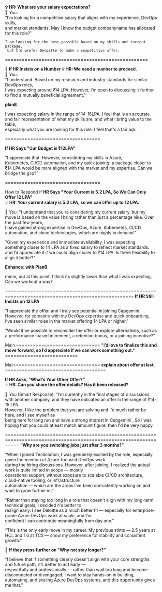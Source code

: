 **💡 HR: What are your salary expectations?** <br/>
🚀 You: <br/>
"I’m looking for a competitive salary that aligns with my experience, DevOps skills, <br/>
and market standards. May I know the budget companyname has allocated for this role?" <br/>

    I am looking for the best possible based on my skills and current package, 
     but I’d prefer Deloitte to make a competitive offer.
===================================================

**🔹 If HR Insists on a Number
💡 HR: We need a number to proceed.** <br/>
🚀 You: <br/>
"I understand. Based on my research and industry standards for similar DevOps roles, <br/>
I was expecting around ₹14 LPA. However, I’m open to discussing it further to find a mutually beneficial agreement." <br/>

**planB** <br/>

I was expecting salary in the range of 14-16LPA. I feel that is an accurate and fair representation of what my skills are, and what I bring value to the table, <br/>
especially what you are looking for this role. I feel that's a fair ask. <br/>

==================================

**If HR Says "Our Budget is ₹12LPA"** <br/>

"I appreciate that. However, considering my skills in Azure, <br/>
Kubernetes, CI/CD automation, and my quick joining, a package closer to ₹14 LPA would be more aligned with the market and my expertise. Can we bridge the gap?" <br/>

==================================

 How to Respond If **HR Says "Your Current is 5.2 LPA, So We Can Only Offer 12 LPA"** <br/>
💡 **HR: Your current salary is 5.2 LPA, so we can offer up to 12 LPA. <br/>**

🚀 You:
"I understand that you're considering my current salary, but my move is based on the value I bring rather than just a percentage hike. Over the past few years, <br/>
I have gained strong expertise in DevOps, Azure, Kubernetes, CI/CD automation, and cloud technologies, which are highly in demand." <br/>

"Given my experience and immediate availability, I was expecting something closer to 14 LPA as a fixed salary to reflect market standards. <br/>
and I’d appreciate it if we could align closer to ₹14 LPA. Is there flexibility to align it better?" <br/>

**Enhance: with PlanB** <br/>

mmm, but at this point, I think its slightly lower than what I was expecting, Can we workout a way? <br/>

====================================================================================================
**If HR Still Insists on 12 LPA** <br/>

"I appreciate the offer, and I truly see potential in joining Capgemini. However, for someone with my DevOps expertise and quick onboarding, <br/>
I’ve seen similar roles in the market offering 14 LPA or higher." <br/>

"Would it be possible to reconsider the offer or explore alternatives, such as a performance-based increment, a retention bonus, or a joining incentive?"<br/>


Main ============================== **"I’d love to finalize this and move forward, so I’d appreciate if we can work something out."** <br/> ==========================

Main ============================== **explain about offer at last,** <br/> ====================================

**If HR Asks, "What’s Your Other Offer?"** <br/>
💡 **HR: Can you share the offer details? Has it been released?** <br/>

🚀 You (Smart Response):
"I’m currently in the final stages of discussions with another company, and they have indicated an offer in the range of ₹14-15 LPA. <br/>
However, I like the problem that you are solving and I'd much rather be here, and I see myself as <br/>
being here for long run and have a strong interest in Capgemini , So I was hoping that you could atleast match amount figure, then I'd be very happy. <br/>

=================================================================================================================
**“Why are you switching jobs just after 3 months?”** <br/>

“When I joined Techolution, I was genuinely excited by the role, especially given the mention of Azure-focused DevOps work <br/> during the hiring discussions. However, after joining, I realized the actual work is quite limited in scope — mostly <br/> operational support, without exposure to scalable CI/CD architecture, cloud-native tooling, or infrastructure <br/>automation — which are the areas I've been consistently working on and want to grow further in.” <br/>

“Rather than staying too long in a role that doesn't align with my long-term technical goals, I decided it's better to <br/> realign early. I see Deloitte as a much better fit — especially for enterprise-grade Azure DevOps work at scale, and I’m <br/> confident I can contribute meaningfully from day one.” <br/>

“This is the only early move in my career. My previous stints — 2.5 years at HCL and 1.6 at TCS — show my preference for stability and consistent growth.” <br/>

🧭 **If they press further on "Why not stay longer?"** <br/>

“I believe that if something clearly doesn’t align with your core strengths and future path, it’s better to act early — <br/> respectfully and professionally — rather than wait too long and become disconnected or disengaged. I want to stay hands-on in building, automating, and scaling Azure DevOps systems, and this opportunity gives me that.” <br/>




